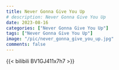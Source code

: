 ```yaml
---
title: Never Gonna Give You Up
# description: Never Gonna Give You Up
date: 2023-08-16
categories: ["Never Gonna Give You Up"]
tags: ["Never Gonna Give You Up"]
image: "/pic/never_gonna_give_you_up.jpg"
comments: false
---
```


{{< bilibili BV1GJ411x7h7 >}}